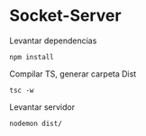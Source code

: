 # Socket-Server

Levantar dependencias
```
npm install
```

Compilar TS, generar carpeta Dist
```
tsc -w
```

Levantar servidor
```
nodemon dist/
```